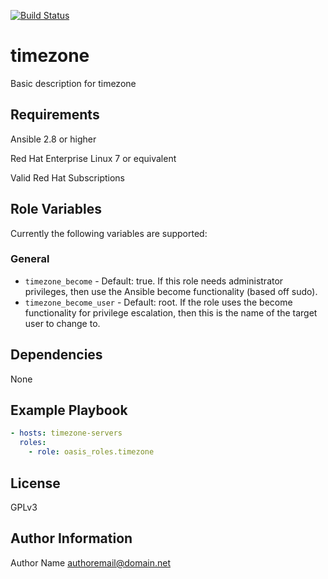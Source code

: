 [![Build Status](https://travis-ci.com/oasis-roles/timezone.svg?branch=master)](https://travis-ci.com/oasis-roles/timezone)

timezone
===========

Basic description for timezone

Requirements
------------

Ansible 2.8 or higher

Red Hat Enterprise Linux 7 or equivalent

Valid Red Hat Subscriptions

Role Variables
--------------

Currently the following variables are supported:

### General

* `timezone_become` - Default: true. If this role needs administrator
  privileges, then use the Ansible become functionality (based off sudo).
* `timezone_become_user` - Default: root. If the role uses the become
  functionality for privilege escalation, then this is the name of the target
  user to change to.

Dependencies
------------

None

Example Playbook
----------------

```yaml
- hosts: timezone-servers
  roles:
    - role: oasis_roles.timezone
```

License
-------

GPLv3

Author Information
------------------

Author Name <authoremail@domain.net>